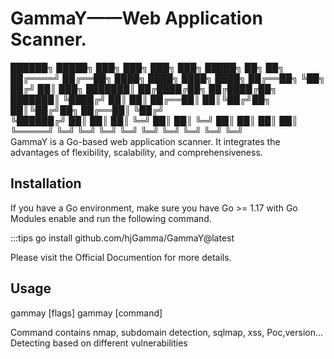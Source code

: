 # GammaY——Web Application Scanner.
 ██████╗    █████╗    ███╗   ███╗   ███╗   ███╗    █████╗   ██╗   ██╗
██╔════╝   ██╔══██╗   ████╗ ████╗   ████╗ ████╗   ██╔══██╗  ╚██╗ ██╔╝
██║  ███╗  ███████║   ██╔████╔██╗   ██╔████╔██╗   ███████║   ╚████╔╝ 
██║   ██║  ██╔══██║   ██║╚██╔╝██╗   ██║╚██╔╝██╗   ██╔══██║    ╚██╔╝  
╚██████╔╝  ██║  ██║   ██║ ╚═╝ ██║   ██║ ╚═╝ ██║   ██║  ██║     ██║   
 ╚═════╝   ╚═╝  ╚═╝   ╚═╝     ╚═╝   ╚═╝     ╚═╝   ╚═╝  ╚═╝     ╚═╝   
GammaY is a Go-based web application scanner. It integrates the advantages of flexibility, scalability, and comprehensiveness.

## Installation
If you have a Go environment, make sure you have Go >= 1.17 with Go Modules enable and run the following command.

:::tips go install github.com/hjGamma/GammaY@latest

Please visit the Official Documention for more details.

## Usage

gammay [flags]
gammay [command]

Command contains nmap, subdomain detection, sqlmap, xss, Poc,version...
Detecting based on different vulnerabilities



